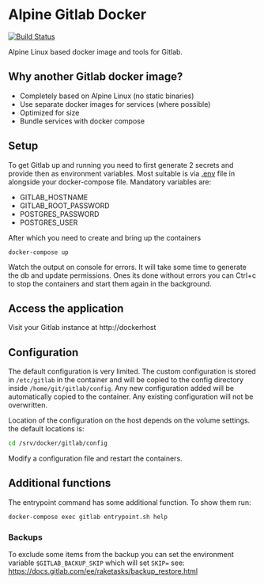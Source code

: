 # Alpine Gitlab Docker

[![Build Status](https://cloud.drone.io/api/badges/alpinelinux/alpine-docker-gitlab/status.svg)](https://cloud.drone.io/alpinelinux/alpine-docker-gitlab)

Alpine Linux based docker image and tools for Gitlab.

## Why another Gitlab docker image?

 - Completely based on Alpine Linux (no static binaries)
 - Use separate docker images for services (where possible)
 - Optimized for size
 - Bundle services with docker compose

## Setup

To get Gitlab up and running you need to first generate 2 secrets and provide
then as environment variables. Most suitable is via [.env](https://docs.docker.com/compose/env-file/)
file in alongside your docker-compose file. Mandatory variables are:

 - GITLAB_HOSTNAME
 - GITLAB_ROOT_PASSWORD
 - POSTGRES_PASSWORD
 - POSTGRES_USER

After which you need to create and bring up the containers

```docker-compose up```

Watch the output on console for errors. It will take some time to generate the db
and update permissions. Ones its done without errors you can Ctrl+c to stop the
containers and start them again in the background.

## Access the application

Visit your Gitlab instance at http://dockerhost

## Configuration

The default configuration is very limited. The custom configuration is stored
in `/etc/gitlab` in the container and will be copied to the config directory
inside `/home/git/gitlab/config`. Any new configuration added will be
automatically copied to the container. Any existing configuration will not
be overwritten.

Location of the configuration on the host depends on the volume settings. the
default locations is:

```bash 
cd /srv/docker/gitlab/config
```

Modify a configuration file and restart the containers.

## Additional functions

The entrypoint command has some additional function. To show them run:

```bash
docker-compose exec gitlab entrypoint.sh help
```

### Backups

To exclude some items from the backup you can set the environment variable
`$GITLAB_BACKUP_SKIP` which will set `SKIP=` see:
https://docs.gitlab.com/ee/raketasks/backup_restore.html

